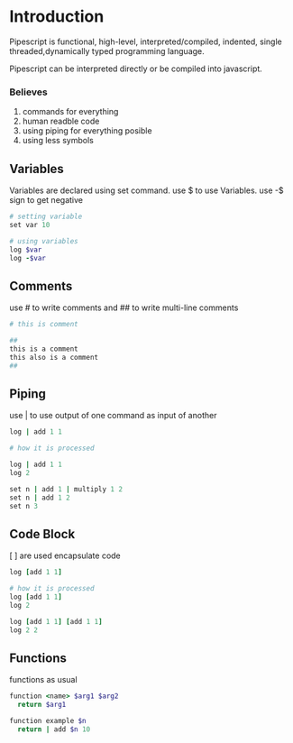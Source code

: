 # Introduction

Pipescript is functional, high-level, interpreted/compiled, indented, single threaded,dynamically typed programming language.

Pipescript can be interpreted directly or be compiled into javascript.

### Believes

1. commands for everything
1. human readble code
1. using piping for everything posible
1. using less symbols

## Variables

Variables are declared using set command. use $ to use Variables. use -$ sign to get negative

```ruby
# setting variable
set var 10

# using variables
log $var
log -$var
```

## Comments

use # to write comments and ## to write multi-line comments

```ruby
# this is comment

##
this is a comment
this also is a comment
##
```

## Piping

use | to use output of one command as input of another

```ruby
log | add 1 1

# how it is processed

log | add 1 1
log 2

set n | add 1 | multiply 1 2
set n | add 1 2
set n 3
```

## Code Block

[ ] are used encapsulate code

```ruby
log [add 1 1]

# how it is processed
log [add 1 1]
log 2

log [add 1 1] [add 1 1]
log 2 2
```

## Functions

functions as usual

```ruby
function <name> $arg1 $arg2
  return $arg1

function example $n
  return | add $n 10
```
